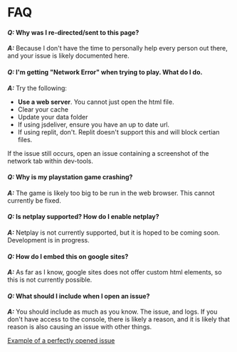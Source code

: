 # FAQ

#### *Q:* Why was I re-directed/sent to this page?

***A:*** Because I don't have the time to personally help every person out there, and your issue is likely documented here.

#### *Q:* I'm getting "Network Error" when trying to play. What do I do.

***A:*** Try the following:
- **Use a web server**. You cannot just open the html file.
- Clear your cache
- Update your data folder
- If using jsdeliver, ensure you have an up to date url.
- If using replit, don't. Replit doesn't support this and will block certian files.

If the issue still occurs, open an issue containing a screenshot of the network tab within dev-tools.

#### *Q:* Why is my playstation game crashing?

***A:*** The game is likely too big to be run in the web browser. This cannot currently be fixed.

#### *Q:* Is netplay supported? How do I enable netplay?

***A:*** Netplay is not currently supported, but it is hoped to be coming soon. Development is in progress.

#### *Q:* How do I embed this on google sites?

***A:*** As far as I know, google sites does not offer custom html elements, so this is not currently possible.

#### *Q:* What should I include when I open an issue?

***A:*** You should include as much as you know. The issue, and logs. If you don't have access to the console, there is likely a reason, and it is likely that reason is also causing an issue with other things.

[Example of a perfectly opened issue](https://github.com/EmulatorJS/EmulatorJS/issues/564)
